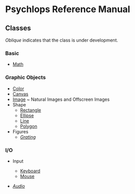 Psychlops Reference Manual
==========================


Classes
-------

*Oblique* indicates that the class is under development.

### Basic

- [Math]()

### Graphic Objects

- [Color]()
- [Canvas]()
- [Image]() ~ Natural Images and Offscreen Images
- Shape
	- [Rectangle]()
	- [Ellipse]()
	- [Line]()
	- [Polygon]()
- Figures
	- *[Grating]()*

### I/O

- Input
	- [Keyboard]()
	- [Mouse]()

- *[Audio]()*
